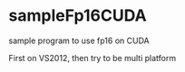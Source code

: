 # sampleFp16CUDA
sample program to use fp16 on CUDA

First on VS2012, then try to be multi platform
